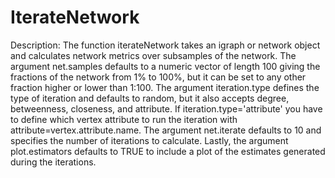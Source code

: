 # IterateNetwork

Description: The function iterateNetwork takes an igraph or network object and calculates network metrics over subsamples of the network. The argument net.samples defaults to a numeric vector of length 100 giving the fractions of the network from 1% to 100%, but it can be set to any other fraction higher or lower than 1:100. The argument iteration.type defines the type of iteration and defaults to random, but it also accepts degree, betweenness, closeness, and attribute. If iteration.type='attribute' you have to define which vertex attribute to run the iteration with attribute=vertex.attribute.name. The argument net.iterate defaults to 10 and specifies the number of iterations to calculate. Lastly, the argument plot.estimators defaults to TRUE to include a plot of the estimates generated during the iterations.
